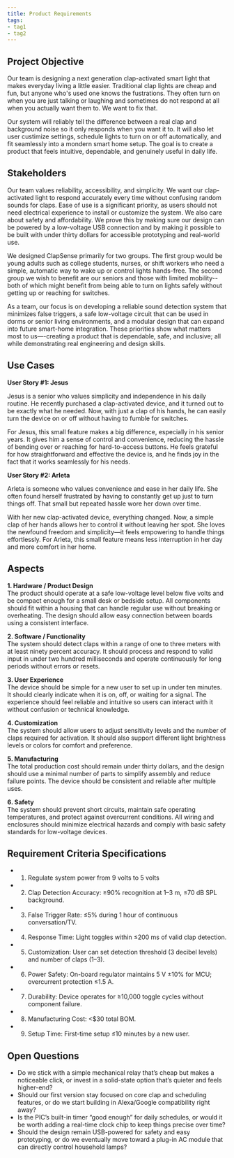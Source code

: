 ```yaml
---
title: Product Requirements
tags:
- tag1
- tag2
---
```


## Project Objective

Our team is designing a next generation clap-activated smart light that makes everyday living a little easier. Traditional clap lights are cheap and fun, but anyone who's used one knows the fustrations. They often turn on when you are just talking or laughing and sometimes do not respond at all when you actually want them to. We want to fix that.

Our system will reliably tell the difference between a real clap and background noise so it only responds when you want it to. It will also let user custimize settings, schedule lights to turn on or off automatically, and fit seamlessly into a mondern smart home setup. The goal is to create a product that feels intuitive, dependable, and genuinely useful in daily life.

## Stakeholders

Our team values reliability, accessibility, and simplicity. We want our clap-activated light to respond accurately every time without confusing random sounds for claps. Ease of use is a significant priority, as users should not need electrical experience to install or customize the system. We also care about safety and affordability. We prove this by making sure our design can be powered by a low-voltage USB connection and by making it possible to be built with under thirty dollars for accessible prototyping and real-world use.

We designed ClapSense primarily for two groups. The first group would be young adults such as college students, nurses, or shift workers who need a simple, automatic way to wake up or control lights hands-free. The second group we wish to benefit are our seniors and those with limited mobility--both of which might benefit from being able to turn on lights safely without getting up or reaching for switches.

As a team, our focus is on developing a reliable sound detection system that minimizes false triggers, a safe low-voltage circuit that can be used in dorms or senior living environments, and a modular design that can expand into future smart-home integration. These priorities show what matters most to us—-creating a product that is dependable, safe, and inclusive; all while demonstrating real engineering and design skills.


## Use Cases

**User Story #1: Jesus**

Jesus is a senior who values simplicity and independence in his daily routine. He recently purchased a clap-activated device, and it turned out to be exactly what he needed. Now, with just a clap of his hands, he can easily turn the device on or off without having to fumble for switches.

For Jesus, this small feature makes a big difference, especially in his senior years. It gives him a sense of control and convenience, reducing the hassle of bending over or reaching for hard-to-access buttons. He feels grateful for how straightforward and effective the device is, and he finds joy in the fact that it works seamlessly for his needs.

**User Story #2: Arleta**

Arleta is someone who values convenience and ease in her daily life. She often found herself frustrated by having to constantly get up just to turn things off. That small but repeated hassle wore her down over time.

With her new clap-activated device, everything changed. Now, a simple clap of her hands allows her to control it without leaving her spot. She loves the newfound freedom and simplicity—it feels empowering to handle things effortlessly. For Arleta, this small feature means less interruption in her day and more comfort in her home.

## Aspects

**1. Hardware / Product Design**  
The product should operate at a safe low-voltage level below five volts and be compact enough for a small desk or bedside setup. All components should fit within a housing that can handle regular use without breaking or overheating. The design should allow easy connection between boards using a consistent interface.  

**2. Software / Functionality**  
The system should detect claps within a range of one to three meters with at least ninety percent accuracy. It should process and respond to valid input in under two hundred milliseconds and operate continuously for long periods without errors or resets.  

**3. User Experience**  
The device should be simple for a new user to set up in under ten minutes. It should clearly indicate when it is on, off, or waiting for a signal. The experience should feel reliable and intuitive so users can interact with it without confusion or technical knowledge.  

**4. Customization**  
The system should allow users to adjust sensitivity levels and the number of claps required for activation. It should also support different light brightness levels or colors for comfort and preference.  

**5. Manufacturing**  
The total production cost should remain under thirty dollars, and the design should use a minimal number of parts to simplify assembly and reduce failure points. The device should be consistent and reliable after multiple uses.  

**6. Safety**  
The system should prevent short circuits, maintain safe operating temperatures, and protect against overcurrent conditions. All wiring and enclosures should minimize electrical hazards and comply with basic safety standards for low-voltage devices.  

## Requirement Criteria Specifications

* 1. Regulate system power from 9 volts to 5 volts
* 2. Clap Detection Accuracy: ≥90% recognition at 1–3 m, ≤70 dB SPL background.
* 3. False Trigger Rate: ≤5% during 1 hour of continuous conversation/TV.
* 4. Response Time: Light toggles within ≤200 ms of valid clap detection.
* 5. Customization: User can set detection threshold (3 decibel levels) and number of claps (1–3).
* 6. Power Safety: On-board regulator maintains 5 V ±10% for MCU; overcurrent protection ≤1.5 A.
* 7. Durability: Device operates for ≥10,000 toggle cycles without component failure.
* 8. Manufacturing Cost: <$30 total BOM.
* 9. Setup Time: First-time setup ≤10 minutes by a new user.

## Open Questions

* Do we stick with a simple mechanical relay that’s cheap but makes a noticeable click, or invest in a solid-state option that’s quieter and feels higher-end?
* Should our first version stay focused on core clap and scheduling features, or do we start building in Alexa/Google compatibility right away?
* Is the PIC’s built-in timer “good enough” for daily schedules, or would it be worth adding a real-time clock chip to keep things precise over time?
* Should the design remain USB-powered for safety and easy prototyping, or do we eventually move toward a plug-in AC module that can directly control household lamps?
